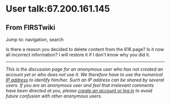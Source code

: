 # User talk:67.200.161.145

## From FIRSTwiki

Jump to: navigation, search

Is there a reason you decided to delete content from the 616 page? Is it now all incorrect information? I will restore it if I don't know why you did it.

--------------------------------------------------------------------------------

_This is the discussion page for an anonymous user who has not created an account yet or who does not use it. We therefore have to use the numerical [IP address](http://www.wikipedia.org/wiki/IP_address "wikipedia:IP_address") to identify him/her. Such an IP address can be shared by several users. If you are an anonymous user and feel that irrelevant comments have been directed at you, please [create an account or log in](Special:Userlogin "Special:Userlogin") to avoid future confusion with other anonymous users._
